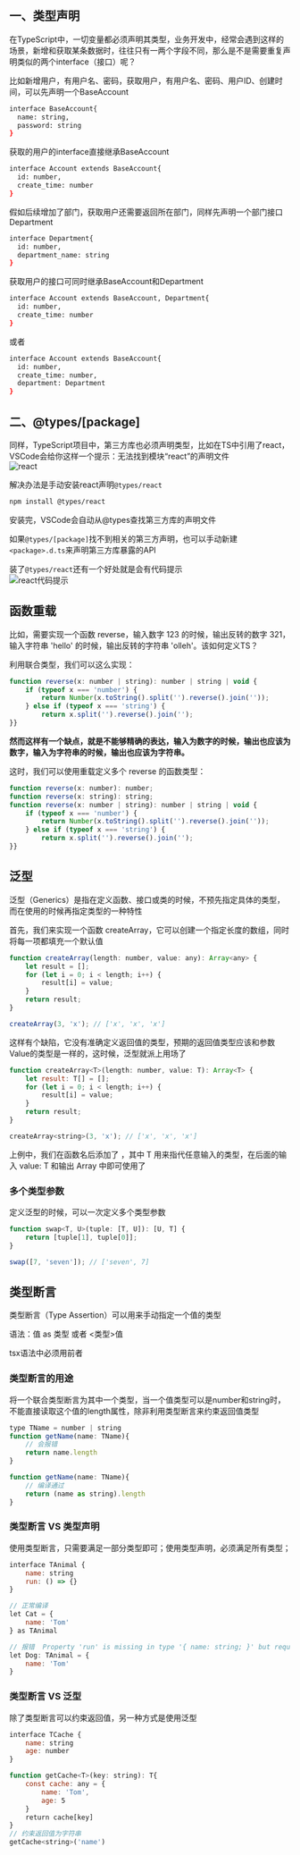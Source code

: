 ## 一、类型声明
在TypeScript中，一切变量都必须声明其类型，业务开发中，经常会遇到这样的场景，新增和获取某条数据时，往往只有一两个字段不同，那么是不是需要重复声明类似的两个interface（接口）呢？  

比如新增用户，有用户名、密码，获取用户，有用户名、密码、用户ID、创建时间，可以先声明一个BaseAccount  
```bash
interface BaseAccount{
  name: string,
  password: string
}
```
获取的用户的interface直接继承BaseAccount  
```bash
interface Account extends BaseAccount{
  id: number,
  create_time: number
}
```
假如后续增加了部门，获取用户还需要返回所在部门，同样先声明一个部门接口Department  
```bash
interface Department{
  id: number,
  department_name: string
}
```
获取用户的接口可同时继承BaseAccount和Department    
```bash
interface Account extends BaseAccount, Department{
  id: number,
  create_time: number
}
```
或者  
```bash
interface Account extends BaseAccount{
  id: number,
  create_time: number,
  department: Department
}
```

## 二、@types/[package]

同样，TypeScript项目中，第三方库也必须声明类型，比如在TS中引用了react，VSCode会给你这样一个提示：无法找到模块“react”的声明文件    
![react](https://raw.githubusercontent.com/wangmeijian/images/master/typescript/20200315122550.png)  

解决办法是手动安装react声明```@types/react```
```bash
npm install @types/react
```
安装完，VSCode会自动从@types查找第三方库的声明文件  

如果```@types/[package]```找不到相关的第三方声明，也可以手动新建```<package>.d.ts```来声明第三方库暴露的API  

装了```@types/react```还有一个好处就是会有代码提示  
![react代码提示](https://raw.githubusercontent.com/wangmeijian/images/master/typescript/20200315132725.png)

## 函数重载

比如，需要实现一个函数 reverse，输入数字 123 的时候，输出反转的数字 321，输入字符串 'hello' 的时候，输出反转的字符串 'olleh'。该如何定义TS？

利用联合类型，我们可以这么实现：

```js
function reverse(x: number | string): number | string | void {
    if (typeof x === 'number') {
        return Number(x.toString().split('').reverse().join(''));
    } else if (typeof x === 'string') {
        return x.split('').reverse().join('');
}}
```

**然而这样有一个缺点，就是不能够精确的表达，输入为数字的时候，输出也应该为数字，输入为字符串的时候，输出也应该为字符串。**

这时，我们可以使用重载定义多个 reverse 的函数类型：

```js
function reverse(x: number): number;
function reverse(x: string): string;
function reverse(x: number | string): number | string | void {
    if (typeof x === 'number') {
        return Number(x.toString().split('').reverse().join(''));
    } else if (typeof x === 'string') {
        return x.split('').reverse().join('');
}}
```

## 泛型

泛型（Generics）是指在定义函数、接口或类的时候，不预先指定具体的类型，而在使用的时候再指定类型的一种特性

首先，我们来实现一个函数 createArray，它可以创建一个指定长度的数组，同时将每一项都填充一个默认值

```js
function createArray(length: number, value: any): Array<any> {
    let result = [];
    for (let i = 0; i < length; i++) {
        result[i] = value;
    }
    return result;
}

createArray(3, 'x'); // ['x', 'x', 'x']
```
这样有个缺陷，它没有准确定义返回值的类型，预期的返回值类型应该和参数Value的类型是一样的，这时候，泛型就派上用场了

```js
function createArray<T>(length: number, value: T): Array<T> {
    let result: T[] = [];
    for (let i = 0; i < length; i++) {
        result[i] = value;
    }
    return result;
}

createArray<string>(3, 'x'); // ['x', 'x', 'x']
```

上例中，我们在函数名后添加了 <T>，其中 T 用来指代任意输入的类型，在后面的输入 value: T 和输出 Array<T> 中即可使用了

### 多个类型参数

定义泛型的时候，可以一次定义多个类型参数

```js
function swap<T, U>(tuple: [T, U]): [U, T] {
    return [tuple[1], tuple[0]];
}

swap([7, 'seven']); // ['seven', 7]
```

## 类型断言

类型断言（Type Assertion）可以用来手动指定一个值的类型

语法：值 as 类型 或者 <类型>值

tsx语法中必须用前者

### 类型断言的用途

将一个联合类型断言为其中一个类型，当一个值类型可以是number和string时，不能直接读取这个值的length属性，除非利用类型断言来约束返回值类型
```js
type TName = number | string
function getName(name: TName){
    // 会报错
    return name.length
}

function getName(name: TName){
    // 编译通过
    return (name as string).length
}
```

### 类型断言 VS 类型声明

使用类型断言，只需要满足一部分类型即可；使用类型声明，必须满足所有类型；
```js
interface TAnimal {
    name: string
    run: () => {}
}

// 正常编译
let Cat = {
    name: 'Tom'
} as TAnimal

// 报错  Property 'run' is missing in type '{ name: string; }' but required in type 'TAnimal'.
let Dog: TAnimal = {
    name: 'Tom'
}
```

### 类型断言 VS 泛型
除了类型断言可以约束返回值，另一种方式是使用泛型
```js
interface TCache {
    name: string
    age: number
}

function getCache<T>(key: string): T{
    const cache: any = {
        name: 'Tom',
        age: 5
    }
    return cache[key]
}
// 约束返回值为字符串
getCache<string>('name')
```
